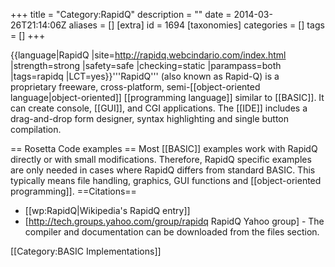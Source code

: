 +++
title = "Category:RapidQ"
description = ""
date = 2014-03-26T21:14:06Z
aliases = []
[extra]
id = 1694
[taxonomies]
categories = []
tags = []
+++

{{language|RapidQ
|site=http://rapidq.webcindario.com/index.html
|strength=strong
|safety=safe
|checking=static
|parampass=both
|tags=rapidq
|LCT=yes}}'''RapidQ''' (also known as Rapid-Q) is a proprietary freeware, cross-platform, semi-[[object-oriented language|object-oriented]] [[programming language]] similar to [[BASIC]]. It can create console, [[GUI]], and CGI applications. The [[IDE]] includes a drag-and-drop form designer, syntax highlighting and single button compilation.

== Rosetta Code examples ==
Most [[BASIC]] examples work with RapidQ directly or with small modifications. Therefore, RapidQ specific examples are only needed in cases where RapidQ differs from standard BASIC. This typically means file handling, graphics, GUI functions and [[object-oriented programming]].
==Citations==
* [[wp:RapidQ|Wikipedia's RapidQ entry]]
* [http://tech.groups.yahoo.com/group/rapidq RapidQ Yahoo group] - The compiler and documentation can be downloaded from the files section.

[[Category:BASIC Implementations]]
